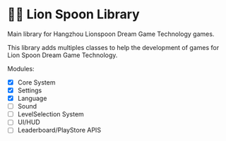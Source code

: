 # 🦁🥄 Lion Spoon Library
Main library for Hangzhou Lionspoon Dream Game Technology games.

This library adds multiples classes to help the development of games for Lion Spoon Dream Game Technology.

Modules:
- [X] Core System
- [X] Settings
- [X] Language
- [ ] Sound
- [ ] LevelSelection System
- [ ] UI/HUD
- [ ] Leaderboard/PlayStore APIS
